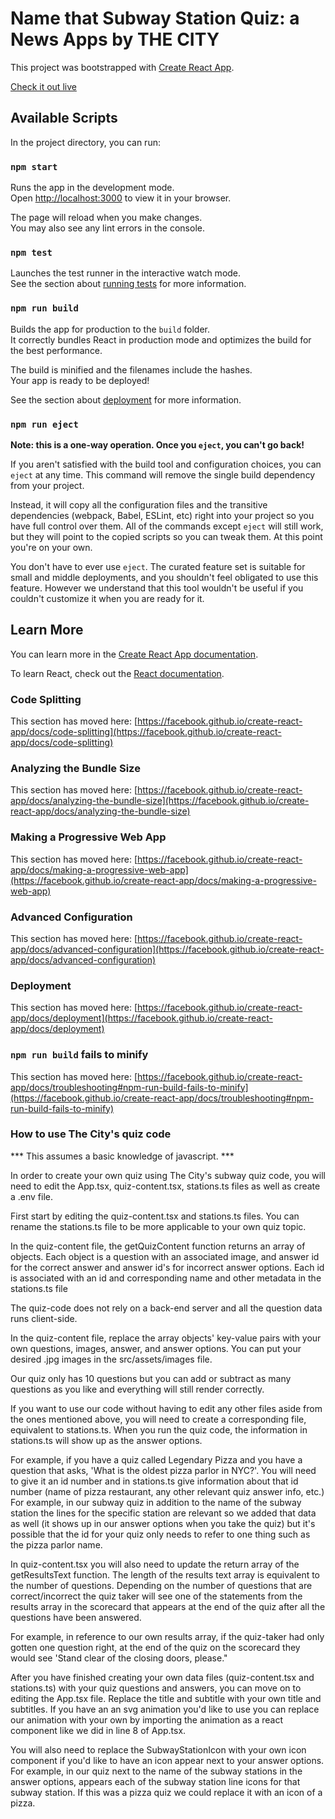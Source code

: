 # Name that Subway Station Quiz: a News Apps by THE CITY

This project was bootstrapped with [Create React App](https://github.com/facebook/create-react-app).

[Check it out live](https://projects.thecity.nyc/nyc-subway-quiz/)

## Available Scripts

In the project directory, you can run:

### `npm start`

Runs the app in the development mode.\
Open [http://localhost:3000](http://localhost:3000) to view it in your browser.

The page will reload when you make changes.\
You may also see any lint errors in the console.

### `npm test`

Launches the test runner in the interactive watch mode.\
See the section about [running tests](https://facebook.github.io/create-react-app/docs/running-tests) for more information.

### `npm run build`

Builds the app for production to the `build` folder.\
It correctly bundles React in production mode and optimizes the build for the best performance.

The build is minified and the filenames include the hashes.\
Your app is ready to be deployed!

See the section about [deployment](https://facebook.github.io/create-react-app/docs/deployment) for more information.

### `npm run eject`

**Note: this is a one-way operation. Once you `eject`, you can't go back!**

If you aren't satisfied with the build tool and configuration choices, you can `eject` at any time. This command will remove the single build dependency from your project.

Instead, it will copy all the configuration files and the transitive dependencies (webpack, Babel, ESLint, etc) right into your project so you have full control over them. All of the commands except `eject` will still work, but they will point to the copied scripts so you can tweak them. At this point you're on your own.

You don't have to ever use `eject`. The curated feature set is suitable for small and middle deployments, and you shouldn't feel obligated to use this feature. However we understand that this tool wouldn't be useful if you couldn't customize it when you are ready for it.

## Learn More

You can learn more in the [Create React App documentation](https://facebook.github.io/create-react-app/docs/getting-started).

To learn React, check out the [React documentation](https://reactjs.org/).

### Code Splitting

This section has moved here: [https://facebook.github.io/create-react-app/docs/code-splitting](https://facebook.github.io/create-react-app/docs/code-splitting)

### Analyzing the Bundle Size

This section has moved here: [https://facebook.github.io/create-react-app/docs/analyzing-the-bundle-size](https://facebook.github.io/create-react-app/docs/analyzing-the-bundle-size)

### Making a Progressive Web App

This section has moved here: [https://facebook.github.io/create-react-app/docs/making-a-progressive-web-app](https://facebook.github.io/create-react-app/docs/making-a-progressive-web-app)

### Advanced Configuration

This section has moved here: [https://facebook.github.io/create-react-app/docs/advanced-configuration](https://facebook.github.io/create-react-app/docs/advanced-configuration)

### Deployment

This section has moved here: [https://facebook.github.io/create-react-app/docs/deployment](https://facebook.github.io/create-react-app/docs/deployment)

### `npm run build` fails to minify

This section has moved here: [https://facebook.github.io/create-react-app/docs/troubleshooting#npm-run-build-fails-to-minify](https://facebook.github.io/create-react-app/docs/troubleshooting#npm-run-build-fails-to-minify)

### How to use The City's quiz code

*** This assumes a basic knowledge of javascript. ***

In order to create your own quiz using The City's subway quiz code, you will need to edit the App.tsx, quiz-content.tsx, stations.ts files as well as create a .env file. 

First start by editing the quiz-content.tsx and stations.ts files. You can rename the stations.ts file to be more applicable to your own quiz topic. 

In the quiz-content file, the getQuizContent function returns an array of objects. Each object is a question with an associated image, and answer id for the correct answer and answer id's for incorrect answer options. Each id is associated with an id and corresponding name and other metadata in the stations.ts file

The quiz-code does not rely on a back-end server and all the question data runs client-side. 

In the quiz-content file, replace the array objects' key-value pairs with your own questions, images, answer, and answer options. You can put your desired .jpg images in the src/assets/images file. 

Our quiz only has 10 questions but you can add or subtract as many questions as you like and everything will still render correctly.

If you want to use our code without having to edit any other files aside from the ones mentioned above, you will need to create a corresponding file, equivalent to stations.ts. When you run the quiz code, the information in stations.ts will show up as the answer options. 

For example, if you have a quiz called Legendary Pizza and you have a question that asks, 'What is the oldest pizza parlor in NYC?'. You will need to give it an id number and in stations.ts give information about that id number (name of pizza restaurant, any other relevant quiz answer info, etc.) For example, in our subway quiz in addition to the name of the subway station the lines for the specific station are relevant so we added that data as well (it shows up in our answer options when you take the quiz) but it's possible that the id for your quiz only needs to refer to one thing such as the pizza parlor name. 

In quiz-content.tsx you will also need to update the return array of the getResultsText function. The length of the results text array is equivalent to the number of questions. Depending on the number of questions that are correct/incorrect the quiz taker will see one of the statements from the results array in the scorecard that appears at the end of the quiz after all the questions have been answered.

For example, in reference to our own results array, if the quiz-taker had only gotten one question right, at the end of the quiz on the scorecard they would see 'Stand clear of the closing doors, please." 

After you have finished creating your own data files (quiz-content.tsx and stations.ts) with your quiz questions and answers, you can move on to editing the App.tsx file. Replace the title and subtitle with your own title and subtitles. If you have an an svg animation you'd like to use you can replace our animation with your own by importing the animation as a react component like we did in line 8 of App.tsx. 

You will also need to replace the SubwayStationIcon with your own icon component if you'd like to have an icon appear next to your answer options. For example, in our quiz next to the name of the subway stations in the answer options, appears each of the subway station line icons for that subway station. If this was a pizza quiz we could replace it with an icon of a pizza. 